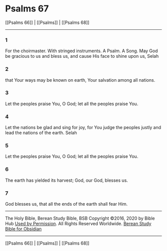 # Psalms 67

[[Psalms 66]] | [[Psalms]] | [[Psalms 68]]

---

### 1
For the choirmaster. With stringed instruments. A Psalm. A Song. May God be gracious to us and bless us, and cause His face to shine upon us, Selah

### 2
that Your ways may be known on earth, Your salvation among all nations.

### 3
Let the peoples praise You, O God; let all the peoples praise You.

### 4
Let the nations be glad and sing for joy, for You judge the peoples justly and lead the nations of the earth. Selah

### 5
Let the peoples praise You, O God; let all the peoples praise You.

### 6
The earth has yielded its harvest; God, our God, blesses us.

### 7
God blesses us, that all the ends of the earth shall fear Him.

---

The Holy Bible, Berean Study Bible, BSB
Copyright ©2016, 2020 by Bible Hub
[Used by Permission](https://berean.bible/terms.htm). All Rights Reserved Worldwide.
[Berean Study Bible for Obsidian](https://github.com/gapmiss/berean-study-bible-for-obsidian)

---

[[Psalms 66]] | [[Psalms]] | [[Psalms 68]]

